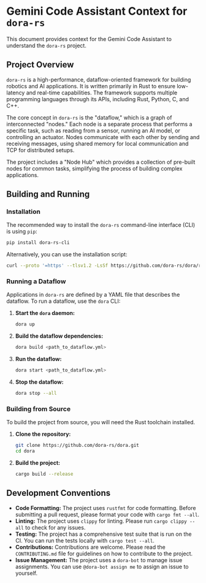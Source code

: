 # Gemini Code Assistant Context for `dora-rs`

This document provides context for the Gemini Code Assistant to understand the `dora-rs` project.

## Project Overview

`dora-rs` is a high-performance, dataflow-oriented framework for building robotics and AI applications. It is written primarily in Rust to ensure low-latency and real-time capabilities. The framework supports multiple programming languages through its APIs, including Rust, Python, C, and C++.

The core concept in `dora-rs` is the "dataflow," which is a graph of interconnected "nodes." Each node is a separate process that performs a specific task, such as reading from a sensor, running an AI model, or controlling an actuator. Nodes communicate with each other by sending and receiving messages, using shared memory for local communication and TCP for distributed setups.

The project includes a "Node Hub" which provides a collection of pre-built nodes for common tasks, simplifying the process of building complex applications.

## Building and Running

### Installation

The recommended way to install the `dora-rs` command-line interface (CLI) is using `pip`:

```bash
pip install dora-rs-cli
```

Alternatively, you can use the installation script:

```bash
curl --proto '=https' --tlsv1.2 -LsSf https://github.com/dora-rs/dora/releases/latest/download/dora-cli-installer.sh | sh
```

### Running a Dataflow

Applications in `dora-rs` are defined by a YAML file that describes the dataflow. To run a dataflow, use the `dora` CLI:

1.  **Start the `dora` daemon:**
    ```bash
    dora up
    ```

2.  **Build the dataflow dependencies:**
    ```bash
    dora build <path_to_dataflow.yml>
    ```

3.  **Run the dataflow:**
    ```bash
    dora start <path_to_dataflow.yml>
    ```

4.  **Stop the dataflow:**
    ```bash
    dora stop --all
    ```

### Building from Source

To build the project from source, you will need the Rust toolchain installed.

1.  **Clone the repository:**
    ```bash
    git clone https://github.com/dora-rs/dora.git
    cd dora
    ```

2.  **Build the project:**
    ```bash
    cargo build --release
    ```

## Development Conventions

*   **Code Formatting:** The project uses `rustfmt` for code formatting. Before submitting a pull request, please format your code with `cargo fmt --all`.
*   **Linting:** The project uses `clippy` for linting. Please run `cargo clippy --all` to check for any issues.
*   **Testing:** The project has a comprehensive test suite that is run on the CI. You can run the tests locally with `cargo test --all`.
*   **Contributions:** Contributions are welcome. Please read the `CONTRIBUTING.md` file for guidelines on how to contribute to the project.
*   **Issue Management:** The project uses a `dora-bot` to manage issue assignments. You can use `@dora-bot assign me` to assign an issue to yourself.
